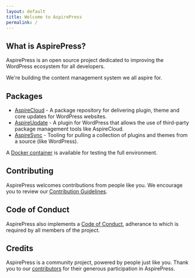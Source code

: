 ```yaml
---
layout: default
title: Welcome to AspirePress
permalink: /
---
```


## What is AspirePress?

AspirePress is an open source project dedicated to improving the WordPress ecosystem for all developers.

We're building the content management system we all aspire for.

## Packages

* [AspireCloud](/aspirecloud/) - A package repository for delivering plugin, theme and core updates for WordPress
  websites.
* [AspireUpdate](/aspireupdate/) - A plugin for WordPress that allows the use of third-party package management tools
  like AspireCloud.
* [AspireSync](/aspiresync/) - Tooling for pulling a collection of plugins and themes from a source (like WordPress).

A [Docker container](https://gist.github.com/mzalewski/a07708732be526184d8f719d8d6f255f) is available for testing the full environment. 

## Contributing

AspirePress welcomes contributions from people like you. We encourage you to review
our [Contribution Guidelines](https://github.com/aspirepress/.github/blob/main/CONTRIBUTING.md).

## Code of Conduct

AspirePress also implements a [Code of Conduct](https://github.com/aspirepress/.github/blob/main/CODE_OF_CONDUCT.md),
adherance to which is required by all members of the project.

## Credits

AspirePress is a community project, powered by people just like you. Thank you to
our [contributors](https://github.com/aspirepress/.github/blob/main/CREDITS.md) for their generous participation in
AspirePress.  




